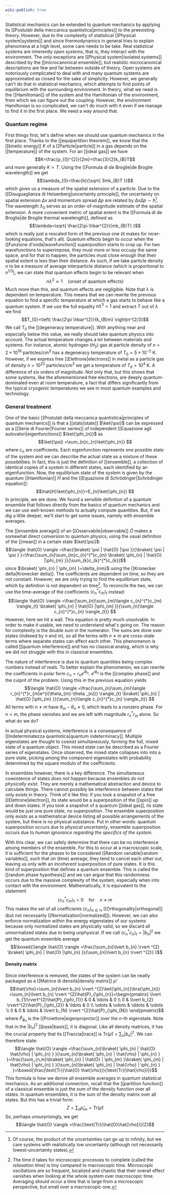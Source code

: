 ```yaml
---
wiki-publish: true
---
```

Statistical mechanics can be extended to quantum mechanics by applying its [[Postulati della meccanica quantistica|principles]] to the preexisting theory. However, due to the complexity of statistical [[Physical system|systems]] and since thermodynamics in general tries to explain phenomena at a high level, some care needs to be take. Real statistical systems are inherently *open systems*, that is, they interact with the environment. The only exceptions are [[Physical system|isolated systems]] described by the [[microcanonical ensemble]], but realistic microcanonical descriptions are few and far between outside of theory. Open systems are notoriously complicated to deal with and many quantum systems are approximated as closed for the sake of simplicity. However, we generally can't do that in statistical mechanics, which attempts to find points of equilibrium with the surrounding environment. In theory, what we need is the [[Hamiltonian]] of the system and the Hamiltonian of the environment, from which we can figure out the coupling. However, the environment Hamiltonian is so complicated, we can't do much with it even if we manage to find it in the first place. We need a way around that.
### Quantum regime
First things first, let's define when we should use quantum mechanics in the first place. Thanks to the [[equipartition theorem]], we know that the [[kinetic energy]] $K$ of a [[Particle|particle]] in a gas depends on the [[temperature]] of the system. For an [[ideal gas]] we have
$$K=\frac{p_{0}^{2}}{2m}=\frac{3}{2}k_{B}T$$
and more generally $K\propto T$. Using the [[Formula di de Broglie|de Broglie wavelength]] we get
$$\lambda_{0}=\frac{h}{\sqrt{ 3mk_{B}T }}$$
which gives us a measure of the spatial extension of a particle. Due to the [[Disuguaglianza di Heisenberg|uncertainty principle]], the uncertainty on spatial extension $\Delta x$ and momentum spread $\Delta p$ are related by $\Delta x\Delta p\sim \hbar$[^1]. The wavelength $\lambda_{0}$ serves as an order-of-magnitude estimate of the spatial extension. A more convenient metric of spatial extent is the [[Formula di de Broglie|de Broglie thermal wavelength]], defined as
$$\lambda=\sqrt{ \frac{2\pi \hbar^{2}}{mk_{B}T} }$$
which is really just a rescaled form of the previous one (it makes for nicer-looking equations, that's all). Quantum effects begin to occur when the [[Funzione d'onda|wavefunction]] superposition starts to crop up. For two wavefunctions to superimpose, they must more or less occupy the same space, and for that to happen, the particles must close enough that their spatial extent is less than their distance. As such, if we take particle density $n$ to be a measure of average interparticle distance (which is proportional to $n^{1/3}$), we can state that quantum effects begin to be relevant when
$$n\lambda ^{3}\simeq 1\quad\text{(onset of quantum effects)}$$
Much more than this, and quantum effects are negligible. Note that $\lambda$ is dependent on temperature. This means that we can rewrite the previous equation to find a specific temperature at which a gas starts to behave like a quantum system. If we use the full equality $n\lambda ^{3}=1$ and extract $T$ out of $\lambda$ we find
$$T_{0}=\left( \frac{2\pi \hbar^{2}}{k_{B}m} \right)n^{2/3}$$
We call $T_{0}$ the [[degeneracy temperature]]. With anything near and especially below this value, we really should take quantum physics into account. The actual temperature changes a lot between materials and systems. For instance, atomic hydrogen ($H_{2}$) gas at particle density of $n=2\times 10^{19}\text{ particles/cm}^{3}$ has a degeneracy temperature of $T_{0}=5\times 10^{-2}\text{ K}$. However, if we express free [[Elettrone|electrons]] in metal as a particle gas of density $n=10^{22}\text{ particles/cm}^{3}$ we get a temperature of $T_{0}=10^{4}\text{ K}$. A difference of six orders of magnitude. Not only that, but this shows that some systems, like the aforementioned free electrons, are deeply quantum-dominated even at room temperature, a fact that differs significantly from the typical cryogenic temperatures we see in most quantum examples and technology.
### General treatment
One of the basic [[Postulati della meccanica quantistica|principles of quantum mechanics]] is that a [[stato|state]] $\ket{\psi}$ can be expressed as a [[Serie di Fourier|Fourier series]] of independent [[Equazione agli autovalori|eigenfunctions]] $\ket{\phi_{n}}$ as
$$\ket{\psi} =\sum_{n}c_{n}\ket{\phi_{n}}  $$
where $c_{n}$ are coefficients. Each eigenfunction represents one possible state of the system and we can describe the actual state as a mixture of these possibilities. In fact, this is just the definition of [[ensemble]], a collection of identical copies of a system in different states, each identified by an eigenfunction. Now, the equilibrium state of the system is given by the quantum [[Hamiltonian]] $\hat{H}$ and the [[Equazione di Schrödinger|Schrödinger equation]]:
$$\hat{H}\ket{\phi_{n}}=E_{n}\ket{\phi_{n}}  $$
 In principle, we are done. We found a sensible definition of a quantum ensemble that follows directly from the basics of quantum mechanics and we can use well-known methods to actually compute quantities. But, if we dig a little deeper, we'll start to get some issues, namely with ensemble averages.

The [[ensemble average]] of an [[Osservabile|observable]] $\hat{O}$ makes a somewhat direct conversion to quantum physics, using the usual definition of the [[mean]] in a certain state $\ket{\psi}$:
$$\langle \hat{O} \rangle =\frac{\braket{ \psi | \hat{O} |\psi }}{\braket{ \psi | \psi } }=\frac{\sum_{n}\sum_{m}c_{n}^{*}c_{m} \braket{ \phi_{n} | \hat{O} |\phi_{m} }}{\sum_{k}c_{k}^{*}c_{k}}$$
since $\braket{ \phi_{n} | \phi_{m} }=\delta_{nm}$ using the [[Kronecker delta|Kronecker delta]]. The coefficients are dependent on time, so they are not constant. However, we are only trying to find the equilibrium state, which by definition is not dependent on time[^2]. To reconcile the two, we can use the time-average of the coefficients $\langle c_{n}^{*}c_{m} \rangle_{t}$ instead:
$$\langle \hat{O} \rangle =\frac{\sum_{n}\sum_{m}\langle c_{n}^{*}c_{m} \rangle_{t} \braket{ \phi_{n} | \hat{O} |\phi_{m} }}{\sum_{n}\langle c_{n}^{*}c_{n} \rangle_{t}}  $$
However, here we hit a wall. This equation is pretty much unsolvable. In order to make it usable, we need to understand what's going on. The reason for complexity is the double sum in the numerator. The sums are done over states (indexed by $n$ and $m$), so all the terms with $n\neq m$ are cross-state terms where separate states can affect each other. This phenomenon is called [[quantum interference]] and has no classical analog, which is why we did not struggle with this in classical ensembles.

The nature of interference is due to quantum quantities being complex numbers instead of reals. To better explain the phenomenon, we can rewrite the coefficients in polar form $c_{n}=r_{n}e^{i\theta_{n}}$. $e^{i\theta_{n}}$ is the [[complex phase]] and the culprit of the problem. Using this in the previous equation yields
$$\langle \hat{O} \rangle =\frac{\sum_{n}\sum_{m}\langle r_{n}^{*}r_{m}e^{i(\theta_{m}-\theta _{n})} \rangle_{t} \braket{ \phi_{n} | \hat{O} |\phi_{m} }}{\sum_{n}\langle c_{n}^{*}c_{n} \rangle_{t}}  $$
All terms with $n\neq m$ have $\theta_{m}-\theta_{n}\neq 0$, which leads to a nonzero phase. For $n=m$, the phase vanishes and we are left with magnitude $r_{n}^{*}r_{m}$ alone. So what do we do?

In actual physical systems, interference is a consequence of [[Indeterminatezza quantistica|quantum indeterminacy]]. Multiple eigenstates are thought to coexist simultaneously, forming the full, mixed state of a quantum object. This mixed state can be described as a Fourier series of eigenstates. Once observed, the mixed state collapses into into a pure state, picking among the component eigenstates with probability determined by the square modulo of the coefficients.

In ensembles however, there is a key difference. The simultaneous coexistence of states *does not happen* because ensembles *do not physically exist*. They are merely a mathematical abstraction and device to calculate things. There cannot possibly be interference between states that only exists in theory. Think of it like this: if you took a snapshot of a free [[Elettrone|electron]], its state would be a superposition of the [[spin]] up and down states. If you took a snapshot of a quantum [[ideal gas]], its state would be just one pure state, no superposition. The ensemble superposition only exists as a mathematical device listing all possible arrangements of the system, but there is no physical substance. Put in other words: quantum superposition occurs due to *physical uncertainty*, ensemble superposition occurs due to *human ignorance regarding the specifics of the system*.

With this clear, we can safely determine that there can be no interference among members of the ensemble. For this to occur at a macroscopic scale, it is sufficient for the phases to be considered [[Random variable|random variables]], such that on (time) average, they tend to cancel each other out, leaving us only with an *incoherent* superposition of pure states. It is this kind of superposition that defines a quantum ensemble. This is called the [[random phase hypothesis]] and we can argue that this randomness occurs due to the massive complexity of the system, especially when into contact with the environment. Mathematically, it is equivalent to the statement
$$\langle c_{n}^{*}c_{m} \rangle_{t}=0\quad\text{for}\quad n\neq m$$
This makes the set of all coefficients $\{ c_{n} \}_{n\in \mathbb{N}}$ [[Orthogonality|orthogonal]] (but not necessarily [[Normalization|normalized]]). However, we can also enforce normalization within the energy eigenstates of our systems because only normalized states are physically valid, so we discard all unnormalized states due to being unphysical. If we call $\langle c_{n}^{*}c_{n} \rangle_{t}=\lvert b_{n} \rvert^{2}$ we get the quantum ensemble average
$$\boxed{\langle \hat{O} \rangle =\frac{\sum_{n}\lvert b_{n} \rvert ^{2} \braket{ \phi_{n} | \hat{O} |\phi_{n} }}{\sum_{n}\lvert b_{n} \rvert ^{2}}  }$$
#### Density matrix
Since interference is removed, the states of the system can be neatly packaged as a [[Matrice di densità|density matrix]] $\hat{\rho}$:
$$\hat{\rho}=\sum_{n}\lvert b_{n} \rvert ^{2}\ket{\phi_{n}}\bra{\phi_{n}} =\sum_{n}\lvert b_{n} \rvert ^{2}\hat{P}_{\phi_{n}}=\begin{pmatrix}
\lvert b_{1}\rvert^{2}\hat{P}_{\phi_{1}} & 0 & \ldots & 0 \\
0 & \lvert b_{2} \rvert^{2}\hat{P}_{\phi_{2}} & \ldots & 0 \\
\vdots & \vdots & \ddots & \vdots \\
0 & 0 & \ldots & \lvert b_{N} \rvert ^{2}\hat{P}_{\phi_{N}}
\end{pmatrix}$$
where $\hat{P}_{\phi_{n}}$ is the [[Proiettore|eigenprojector]] over the $n$-th eigenstate. Note that in the $\lvert b_{n} \rvert^{2}$ [[base|basis]], it is diagonal. Like all density matrices, it has the crucial property that its [[Traccia|trace]] is $\text{Tr}(\hat{\rho})=\sum_{n}\lvert b_{n} \rvert^{2}$. We can therefore state:
$$\langle \hat{O} \rangle =\frac{\sum_{n}\braket{ \phi_{n} | \hat{O} \hat{\rho} | \phi_{n} } }{\sum_{n}\braket{ \phi_{n} | \hat{\rho} | \phi_{n} } }=\frac{\sum_{n,m}\braket{ \phi_{n} | \hat{O} | \phi_{m} }\braket{ \phi_{m} | \hat{\rho} | \phi_{n} }  }{\sum_{n}\braket{ \phi_{n} | \hat{\rho} | \phi_{n} } }=\boxed{\frac{\text{Tr}(\hat{O} \hat{\rho})}{\text{Tr}(\hat{\rho})}}$$
This formula is how we derive all ensemble averages in quantum statistical mechanics. As an additional connection, recall that the [[partition function]] of a classical ensemble is just the sum of the density function over all states. In quantum ensembles, it is the sum of the density matrix over all states. But this has a trivial form:
$$Z=\sum_{n}\hat{\rho}_{nn}=\text{Tr}(\hat{\rho})$$
So, perhaps unsurprisingly, we get
$$\langle \hat{O} \rangle =\frac{\text{Tr}(\hat{O}\hat{\rho})}{Z}$$

[^1]: Of course, the product of the uncertainties can go up to infinity, but we care systems with realistically low uncertainty (although not necessarily lowest-uncertainty states).
[^2]: The time it takes for microscopic processes to complete (called the *relaxation time*) is tiny compared to macroscopic time. Microscopic oscillations are so frequent, localized and chaotic that their overall effect vanishes when looking at the whole system over macroscopic time. Averaging should occur a time that is large from a microscopic perspective, but small over a macroscopic one.